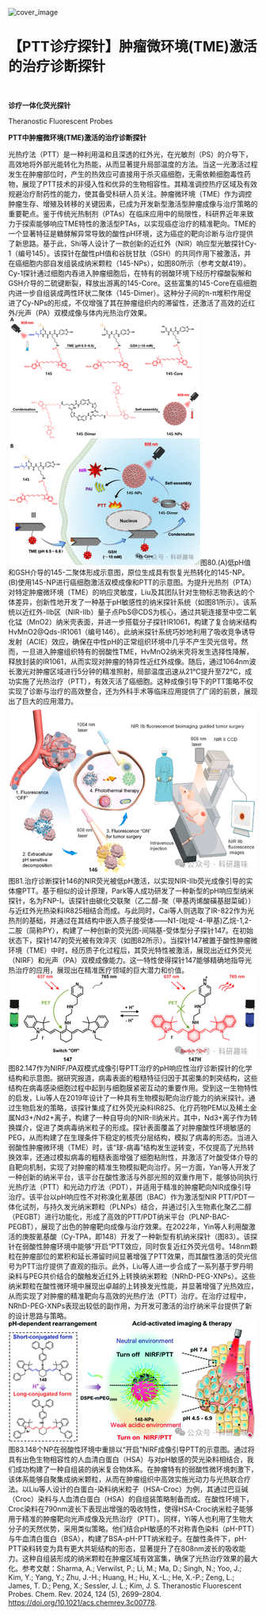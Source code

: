﻿![cover_image](https://mmbiz.qpic.cn/mmbiz_jpg/wzBk7nZmzgr1WXjTktOVvNC9rplNR1kjYNBIyZNrp5cxTc932AibzCCaibv5Jy6mP4bvxxwMBkeoakzkCSkukaPA/0?wx_fmt=jpeg) 

#  【PTT诊疗探针】肿瘤微环境(TME)激活的治疗诊断探针 
 


‍
‍

**诊疗一体化荧光探针**

Theranostic Fluorescent Probes

**PTT中肿瘤微环境(TME)激活的治疗诊断探针**

光热疗法（PTT）是一种利用温和且深透的红外光，在光敏剂（PS）的介导下，高效地将外部光能转化为热能，从而显著提升局部温度的方法。当这一光激活过程发生在肿瘤部位时，产生的热效应可直接用于杀灭癌细胞，无需依赖细胞毒性药物，展现了PTT技术的非侵入性和优异的生物相容性。其精准调控热疗区域及有效规避治疗耐药性的能力，使其备受科研人员关注。肿瘤微环境（TME）作为调控肿瘤生存、增殖及转移的关键因素，已成为开发新型激活型肿瘤成像与治疗策略的重要靶点。鉴于传统光热制剂（PTAs）在临床应用中的局限性，科研界近年来致力于探索能够响应TME特性的激活型PTAs，以实现癌症治疗的精准靶向。TME的一个显著特征是糖酵解异常导致的酸性pH环境，这为癌症的靶向诊断与治疗提供了新思路。基于此，Shi等人设计了一款创新的近红外（NIR）响应型光敏探针Cy-1（编号145）。该探针在酸性pH值和谷胱甘肽（GSH）的共同作用下被激活，并在癌细胞内部自发组装成纳米颗粒（145-NPs），如图80所示（参考文献419）。Cy-1探针通过细胞内吞进入肿瘤细胞后，在特有的弱酸环境下经历柠檬酸裂解和GSH介导的二硫键断裂，释放出游离的145-Core。这些富集的145-Core在癌细胞内进一步自组装成两性环状二聚体（145-Dimer）。这种分子间的π-π堆积作用促进了Cy-NPs的形成，不仅增强了其在肿瘤组织内的滞留性，还激活了高效的近红外/光声（PA）双模成像与体内光热治疗效果。![](../asset/2024-06-04_92df2b69ea9bb915b53ec3a647bb82de_0.png)图80.(A)低pH值和GSH介导的145-二聚体形成示意图，原位生成具有恢复光热转化的145-NP。(B)使用145-NP进行癌细胞激活双模成像和PTT的示意图。为提升光热剂（PTA）对特定肿瘤微环境（TME）的响应灵敏度，Liu及其团队针对生物标志物表达的个体差异，创新性地开发了一种基于pH敏感性的纳米探针系统（如图81所示）。该系统以近红外-IIb区（NIR-IIb）量子点PbS@CDS为核心，通过共轭连接至中空二氧化锰（MnO2）纳米壳表面，并进一步搭载分子探针IR1061，构建了复合纳米结构HvMnO2@Qds-IR1061（编号146）。此纳米探针系统巧妙地利用了吸收竞争诱导发射（ACIE）效应，确保在中性pH的正常组织环境中几乎不产生荧光信号。然而，一旦进入肿瘤组织特有的弱酸性TME，HvMnO2纳米壳将发生选择性降解，释放封装的IR1061，从而实现对肿瘤的特异性近红外成像。随后，通过1064nm波长激光对肿瘤区域进行5分钟的精准照射，局部温度迅速从21℃提升至72℃，成功实施了光热治疗（PTT），有效灭活了癌细胞。这种成像引导下的PTT策略不仅实现了诊断与治疗的高效整合，还为外科手术等临床应用提供了广阔的前景，展现出了巨大的应用潜力。![](../asset/2024-06-04_ff4b10c95cf0cfdf43a43082ce191e9d_1.png)图81.治疗诊断探针146的NIR荧光被低pH激活，以实现NIR-IIb荧光成像引导的实体瘤PTT。基于相似的设计原理，Park等人成功研发了一种新型的pH响应型纳米探针，名为FNP-I。该探针由碳化交联聚（乙二醇-聚（甲基丙烯酸磺基甜菜碱））与近红外光热染料IR825相结合而成。与此同时，Cai等人则选取了IR-822作为光热剂的基础，并通过在其结构中嵌入质子接受体——N1-(吡啶-4-甲基)乙烷-1,2-二胺（简称PY），构建了一种创新的荧光团-间隔基-受体型分子探针147。在初始状态下，探针147的荧光被有效淬灭（如图82所示）。当探针147被置于酸性肿瘤微环境（TME）中时，经历质子化过程后，其荧光特性被激活，展现出近红外荧光（NIRF）和光声（PA）双模成像能力。这一特性使得探针147能够精确地指导光热治疗的应用，展现出在精准医疗领域的巨大潜力和价值。![](../asset/2024-06-04_2cb980a74c0ab0aeaae1f272b54d40ac_2.png)图82.147作为NIRF/PA双模式成像引导PTT治疗的pH响应性治疗诊断探针的化学结构和示意图。据研究报道，病毒表面的粗糙特征归因于其密集的刺突结构，这些结构在病毒感染细胞过程中起到与细胞膜紧密互动的重要作用。受到这一生物特性的启发，Liu等人在2019年设计了一种具有生物模拟靶向治疗能力的纳米探针。通过生物启发的策略，该探针集成了红外荧光染料IR825、化疗药物PEM以及稀土金属Nd3+/Nd2+离子，构建了一种自导向的NIR-II纳米片。其中，Nd3+离子作为转换媒介，促进了类病毒纳米粒子的形成。探针表面覆盖了对肿瘤酸性环境敏感的PEG，从而构建了在生理条件下稳定的核壳分层结构，模拟了病毒的形态。当进入弱酸性肿瘤微环境（TME）时，该“球-病毒”结构发生逆转变，不仅提高了光热转换效率，还通过模拟病毒的粗糙表面增强了细胞粘附性，并激活了叶酸受体介导的自靶向机制，实现了对肿瘤的精准生物模拟靶向治疗。另一方面，Yan等人开发了一种创新的纳米平台，该平台在酸性激活与外部光照的双重作用下，能够协同执行光热疗法（PTT）和光动力疗法（PDT），并适用于精准的肿瘤靶向NIR成像引导治疗。该平台以pH响应性不对称溴化氰基团（BAC）作为激活型NIR PTT/PDT一体化试剂，与持久发光纳米颗粒（PLNPs）结合，并通过引入生物素化聚乙二醇（PEGBT）进行功能化，形成了高效的PTT/PDT纳米平台（PLNP-BAC-PEGBT），展现了出色的肿瘤靶向成像与治疗效果。在2022年，Yin等人利用酸激活的庚胺氰基酸（Cy-TPA，即148）开发了一种新型有机纳米探针（图83）。该探针在弱酸性肿瘤环境中能够“开启”PTT效应，同时恢复近红外荧光信号。148nm颗粒在肿瘤部位的累积和延长滞留时间显著增强了PTT效果，而其酸性激活的荧光信号为PTT治疗提供了直观的指示。此外，Liu等人进一步合成了一系列基于罗丹明染料与PEG共价结合的酸触发近红外上转换纳米颗粒（NRhD-PEG-XNPs）。这些纳米颗粒在酸性微环境中展现出卓越的上转换发光性能，并显著增强了光热效应，从而实现了对肿瘤的精准靶向与高效的光热疗法（PTT）治疗。在治疗过程中，NRhD-PEG-XNPs表现出较低的副作用，为开发可激活的治疗纳米平台提供了新的设计思路与策略。![](../asset/2024-06-04_4500e7144e509ace908013dd1cf3628e_3.png)图83.148个NP在弱酸性环境中重排以“开启”NIRF成像引导PTT的示意图。通过将具有出色生物相容性的人血清白蛋白（HSA）与对pH敏感的荧光染料相结合，我们成功构建了一种自组装的纳米复合物体系。在肿瘤特有的弱酸性微环境刺激下，该体系能够自聚集成纳米颗粒，从而在肿瘤组织中高效实施光动力与光热联合疗法。以Liu等人设计的白蛋白-染料纳米粒子（HSA-Croc）为例，其通过巴豆碱（Croc）染料与人血清白蛋白（HSA）的自组装策略制备而成。在酸性环境下，Croc染料在790nm波长下表现出增强的吸收特性，使得HSA-Croc纳米粒子能够用于精准的肿瘤靶向光声成像及光热治疗（PTT）。同样，Yi等人也利用了生物大分子的天然优势，采用类似策略。他们结合pH敏感的不对称青色染料（pH-PTT）与牛血清白蛋白（BSA），构建了BSA-pH-PTT纳米粒子。在酸性条件下，pH-PTT染料转变为具有更大共轭结构的形态，显著提升了在808nm波长的吸收能力。这种自组装形成的纳米颗粒在肿瘤区域有效富集，确保了光热治疗效果的最大化。参考文献：Sharma, A.; Verwilst, P.; Li, M.; Ma, D.; Singh, N.; Yoo, J.; Kim, Y.; Yang, Y.; Zhu, J.-H.; Huang, H.; Hu, X.-L.; He, X.-P.; Zeng, L.; James, T. D.; Peng, X.; Sessler, J. L.; Kim, J. S. Theranostic Fluorescent Probes. Chem. Rev. 2024, 124 (5), 2699–2804. https://doi.org/10.1021/acs.chemrev.3c00778.